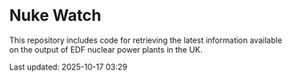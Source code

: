 # Nuke Watch

This repository includes code for retrieving the latest information available on the output of EDF nuclear power plants in the UK.

Last updated: 2025-10-17 03:29